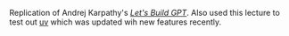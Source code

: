 Replication of Andrej Karpathy's [*Let's Build GPT*](https://www.youtube.com/watch?v=kCc8FmEb1nY). Also used this lecture to test out [uv](https://docs.astral.sh/uv/) which was updated wih new features recently.